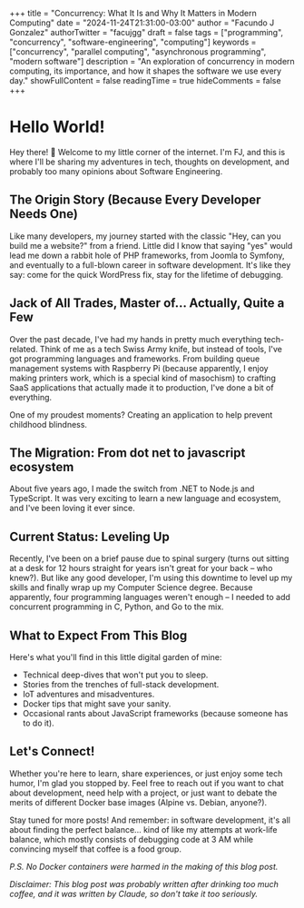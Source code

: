 +++
title = "Concurrency: What It Is and Why It Matters in Modern Computing"
date = "2024-11-24T21:31:00-03:00"
author = "Facundo J Gonzalez"
authorTwitter = "facujgg"
draft = false
tags = ["programming", "concurrency", "software-engineering", "computing"]
keywords = ["concurrency", "parallel computing", "asynchronous programming", "modern software"]
description = "An exploration of concurrency in modern computing, its importance, and how it shapes the software we use every day."
showFullContent = false
readingTime = true
hideComments = false
+++

# Hello World!

Hey there! 👋 Welcome to my little corner of the internet. I'm FJ, and this is where I'll be sharing my adventures in tech, thoughts on development, and probably too many opinions about Software Engineering.

## The Origin Story (Because Every Developer Needs One)

Like many developers, my journey started with the classic "Hey, can you build me a website?" from a friend. Little did I know that saying "yes" would lead me down a rabbit hole of PHP frameworks, from Joomla to Symfony, and eventually to a full-blown career in software development. It's like they say: come for the quick WordPress fix, stay for the lifetime of debugging.

## Jack of All Trades, Master of... Actually, Quite a Few

Over the past decade, I've had my hands in pretty much everything tech-related. Think of me as a tech Swiss Army knife, but instead of tools, I've got programming languages and frameworks. From building queue management systems with Raspberry Pi (because apparently, I enjoy making printers work, which is a special kind of masochism) to crafting SaaS applications that actually made it to production, I've done a bit of everything.

One of my proudest moments? Creating an application to help prevent childhood blindness.

## The Migration: From dot net to javascript ecosystem

About five years ago, I made the switch from .NET to Node.js and TypeScript. It was very exciting to learn a new language and ecosystem, and I've been loving it ever since.

## Current Status: Leveling Up

Recently, I've been on a brief pause due to spinal surgery (turns out sitting at a desk for 12 hours straight for years isn't great for your back – who knew?). But like any good developer, I'm using this downtime to level up my skills and finally wrap up my Computer Science degree. Because apparently, four programming languages weren't enough – I needed to add concurrent programming in C, Python, and Go to the mix.

## What to Expect From This Blog

Here's what you'll find in this little digital garden of mine:

- Technical deep-dives that won't put you to sleep.
- Stories from the trenches of full-stack development.
- IoT adventures and misadventures.
- Docker tips that might save your sanity.
- Occasional rants about JavaScript frameworks (because someone has to do it).

## Let's Connect!

Whether you're here to learn, share experiences, or just enjoy some tech humor, I'm glad you stopped by. Feel free to reach out if you want to chat about development, need help with a project, or just want to debate the merits of different Docker base images (Alpine vs. Debian, anyone?).

Stay tuned for more posts! And remember: in software development, it's all about finding the perfect balance... kind of like my attempts at work-life balance, which mostly consists of debugging code at 3 AM while convincing myself that coffee is a food group.

_P.S. No Docker containers were harmed in the making of this blog post._

_Disclaimer: This blog post was probably written after drinking too much coffee, and it was written by Claude, so don't take it too seriously._
